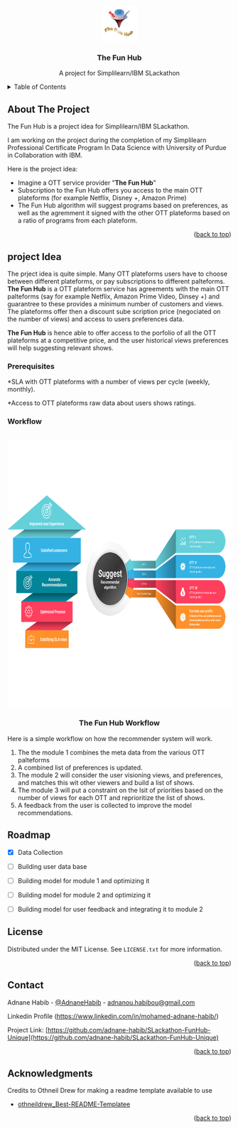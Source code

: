 <!-- Improved compatibility of back to top link: See: https://github.com/othneildrew/Best-README-Template/pull/73 -->
<a name="readme-top"></a>
<!--
*** Thanks for checking out the Best-README-Template. If you have a suggestion
*** that would make this better, please fork the repo and create a pull request
*** or simply open an issue with the tag "enhancement".
*** Don't forget to give the project a star!
*** Thanks again! Now go create something AMAZING! :D
-->



<!-- PROJECT SHIELDS -->
<!--
*** I'm using markdown "reference style" links for readability.
*** Reference links are enclosed in brackets [ ] instead of parentheses ( ).
*** See the bottom of this document for the declaration of the reference variables
*** for contributors-url, forks-url, etc. This is an optional, concise syntax you may use.
*** https://www.markdownguide.org/basic-syntax/#reference-style-links
-->




<!-- PROJECT LOGO -->
<br />
<div align="center">
  <a href="https://github.com/adnane-habib/SLackathon-FunHub-Unique/">
    <img src="logo.png" alt="Logo" width="80" height="80">
  </a>

  <h3 align="center">The Fun Hub</h3>

  <p align="center">
    A project for Simplilearn/IBM SLackathon
    <br />
</div>



<!-- TABLE OF CONTENTS -->
<details>
  <summary>Table of Contents</summary>
  <ol>
    <li>
      <a href="#about-the-project">About The Project</a>
      <ul>
        <li><a href="#built-with">Built With</a></li>
      </ul>
    </li>
    <li>
      <a href="#getting-started">Getting Started</a>
      <ul>
        <li><a href="#prerequisites">Prerequisites</a></li>
        <li><a href="#project workflow">Installation</a></li>
      </ul>
    </li>
    <li><a href="#roadmap">Roadmap</a></li>
    <li><a href="#license">License</a></li>
    <li><a href="#contact">Contact</a></li>
    <li><a href="#acknowledgments">Acknowledgments</a></li>
  </ol>
</details>



<!-- ABOUT THE PROJECT -->
## About The Project



The Fun Hub is a project idea for Simplilearn/IBM SLackathon.

I am working on the project during the completion of my Simplilearn Professional Certificate Program In Data Science with University of Purdue in Collaboration with IBM.

Here is the project idea:
* Imagine a OTT service provider "__The Fun Hub__"
* Subscription to the Fun Hub offers you access to the main OTT plateforms (for example Netflix, Disney +, Amazon Prime)
* The Fun Hub algorithm will suggest programs based on preferences, as well as the agremment it signed with the other OTT plateforms based on a ratio of programs from each plateform.


<p align="right">(<a href="#readme-top">back to top</a>)</p>



<!-- Project Idea -->
## project Idea

The prject idea is quite simple. Many OTT plateforms users have to choose between different plateforms, or pay subscriptions to different palteforms.
__The Fun Hub__ is a OTT plateform service has agreements with the main OTT palteforms (say for example Netflix, Amazon Prime Video, Dinsey +) and guarantree to these provides a minimum number of customers and views. The plateforms offer then a discount sube scription price (negociated on the number of views) and access to users preferences data.

__The Fun Hub__ is hence able to offer access to the porfolio of all the OTT plateforms at a competitive price, and the user historical views preferences will help suggesting relevant shows.

### Prerequisites

*SLA with OTT plateforms with a number of views per cycle (weekly, monthly).

*Access to OTT plateforms raw data about users shows ratings.

### Workflow

<!-- Project Workflow -->
<br />
<div align="center">
  <a href="https://github.com/adnane-habib/SLackathon-FunHub-Unique/">
    <img src="Process Flow.png" alt="Logo" width="800" height="600">
  </a>
  <h3 align="center">The Fun Hub Workflow</h3>
</div>

Here is a simple workflow on how the recommender system will work.

1. The the module 1 combines the meta data from the various OTT palteforms
2. A combined list of preferences is updated.
3. The module 2 will consider the user visioning views, and preferences, and matches this wit other viewers and build a list of shows.
4. The module 3 will put a constraint on the lsit of priorities based on the number of views for each OTT and reprioritize the list of shows.
5. A feedback from the user is collected to improve the model recommendations.






<!-- ROADMAP -->
## Roadmap

- [x] Data Collection
- [ ] Building user data base
- [ ] Building model for module 1 and optimizing it
- [ ] Building model for module 2 and optimizing it
- [ ] Building model for user feedback and integrating it to module 2





<!-- LICENSE -->
## License

Distributed under the MIT License. See `LICENSE.txt` for more information.

<p align="right">(<a href="#readme-top">back to top</a>)</p>







<!-- CONTACT -->
## Contact

Adnane Habib - [@AdnaneHabib](https://twitter.com/AdnaneHabib) - adnanou.habibou@gmail.com

Linkedin Profile (https://www.linkedin.com/in/mohamed-adnane-habib/) 

Project Link: [https://github.com/adnane-habib/SLackathon-FunHub-Unique](https://github.com/adnane-habib/SLackathon-FunHub-Unique)

<p align="right">(<a href="#readme-top">back to top</a>)</p>



<!-- ACKNOWLEDGMENTS -->
## Acknowledgments

Credits to Othneil Drew for making a readme template available to use

* [othneildrew_Best-README-Templatee](https://github.com/othneildrew/Best-README-Template)

<p align="right">(<a href="#readme-top">back to top</a>)</p>



